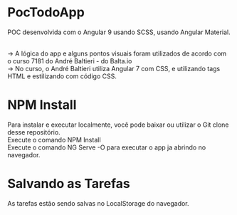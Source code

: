 # PocTodoApp

POC desenvolvida com o Angular 9 usando SCSS, usando Angular Material.
<br />

<br />
-> A lógica do app e alguns pontos visuais foram utilizados de acordo com o curso 7181 do André Baltieri - do Balta.io
<br />
-> No curso, o André Baltieri utiliza Angular 7 com CSS, e utilizando tags HTML e estilizando com código CSS.

# NPM Install

Para instalar e executar localmente, você pode baixar ou utilizar o Git clone desse repositório.
<br />
Execute o comando NPM Install
<br />
Execute o comando NG Serve -O para executar o app ja abrindo no navegador.

# Salvando as Tarefas

As tarefas estão sendo salvas no LocalStorage do navegador.
